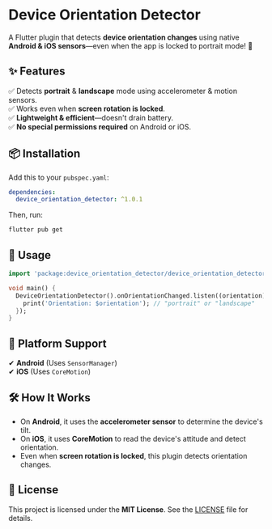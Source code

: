# Device Orientation Detector

A Flutter plugin that detects **device orientation changes** using native **Android & iOS sensors**—even when the app is locked to portrait mode! 🚀

## ✨ Features
✅ Detects **portrait** & **landscape** mode using accelerometer & motion sensors.  
✅ Works even when **screen rotation is locked**.  
✅ **Lightweight & efficient**—doesn't drain battery.  
✅ **No special permissions required** on Android or iOS.  

## 📦 Installation

Add this to your `pubspec.yaml`:

```yaml
dependencies:
  device_orientation_detector: ^1.0.1
```

Then, run:
```sh
flutter pub get
```

## 🚀 Usage

```dart
import 'package:device_orientation_detector/device_orientation_detector.dart';

void main() {
  DeviceOrientationDetector().onOrientationChanged.listen((orientation) {
    print('Orientation: $orientation'); // "portrait" or "landscape"
  });
}
```

## 📱 Platform Support
✔ **Android** (Uses `SensorManager`)  
✔ **iOS** (Uses `CoreMotion`)  

## 🛠️ How It Works
- On **Android**, it uses the **accelerometer sensor** to determine the device's tilt.
- On **iOS**, it uses **CoreMotion** to read the device's attitude and detect orientation.
- Even when **screen rotation is locked**, this plugin detects orientation changes.

## 📝 License
This project is licensed under the **MIT License**. See the [LICENSE](LICENSE) file for details.

